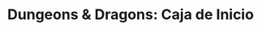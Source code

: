 ---
collection: rolLudoteca
title: 'Dungeons & Dragons: Caja de Inicio'
image: eewcdd00.png
editorial: 'Edge Entertainment'
editorial_ref: 'EEWCDD00'
isbn: '8435407617551'
type: 'Guía de Inicio'
web: http://www.edgeent.com/juegos/articulo/dungeons_dragons/dungeons_dragons_caja_de_inicio
format: 'Caja'
system: 'Dungeons & Dragons'
created_at: '2021-01-07T18:13:57+00:00'
---